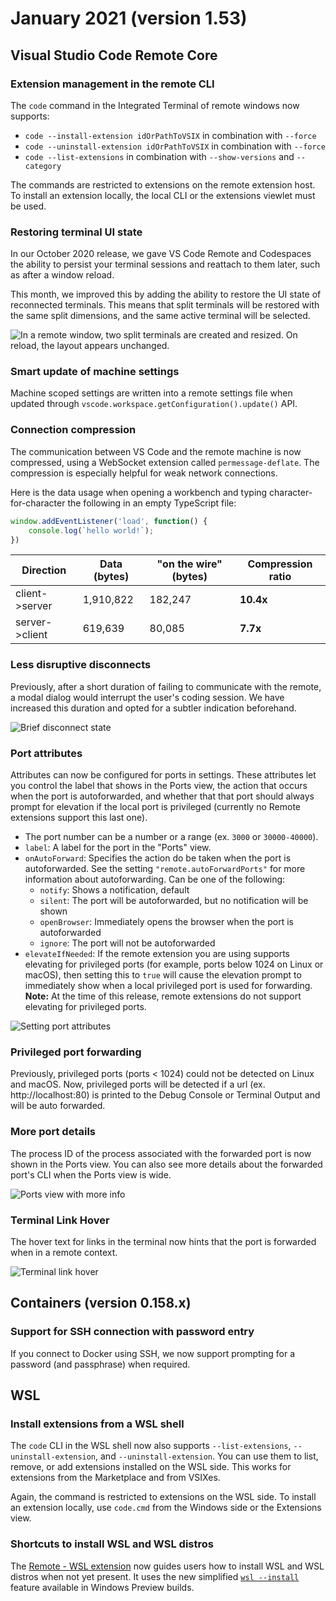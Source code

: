 # January 2021 (version 1.53)

## Visual Studio Code Remote Core

### Extension management in the remote CLI

The `code` command in the Integrated Terminal of remote windows now supports:

- `code --install-extension idOrPathToVSIX` in combination with `--force`
- `code --uninstall-extension idOrPathToVSIX` in combination with `--force`
- `code --list-extensions` in combination with `--show-versions` and `--category`

The commands are restricted to extensions on the remote extension host. To install an extension locally, the local CLI or the extensions viewlet must be used.

### Restoring terminal UI state

In our October 2020 release, we gave VS Code Remote and Codespaces the ability to persist your terminal sessions and reattach to them later, such as after a window reload.

This month, we improved this by adding the ability to restore the UI state of reconnected terminals. This means that split terminals will be restored with the same split dimensions, and the same active terminal will be selected.

![In a remote window, two split terminals are created and resized. On reload, the layout appears unchanged.](images/1_53/terminal-splits-persist.gif)

### Smart update of machine settings

Machine scoped settings are written into a remote settings file when updated through `vscode.workspace.getConfiguration().update()` API.

### Connection compression

The communication between VS Code and the remote machine is now compressed, using a WebSocket extension called `permessage-deflate`. The compression is especially helpful for weak network connections.

Here is the data usage when opening a workbench and typing character-for-character the following in an empty TypeScript file:

```ts
window.addEventListener('load', function() {
    console.log(`hello world!`);
})
```

| Direction | Data (bytes) | "on the wire" (bytes) | Compression ratio |
|---|---|---|---|
| client->server | 1,910,822 | 182,247 | **10.4x** |
| server->client | 619,639 | 80,085 | **7.7x** |

### Less disruptive disconnects

Previously, after a short duration of failing to communicate with the remote, a modal dialog would interrupt the user's coding session. We have increased this duration and opted for a subtler indication beforehand.

![Brief disconnect state](images/1_53/reconnecting.png)

### Port attributes

Attributes can now be configured for ports in settings. These attributes let you control the label that shows in the Ports view, the action that occurs when the port is autoforwarded, and whether that that port should always prompt for elevation if the local port is privileged (currently no Remote extensions support this last one).

* The port number can be a number or a range (ex. `3000` or `30000-40000`).
* `label`: A label for the port in the "Ports" view.
* `onAutoForward`: Specifies the action do be taken when the port is autoforwarded. See the setting `"remote.autoForwardPorts"` for more information about autoforwarding. Can be one of the following:
  * `notify`: Shows a notification, default
  * `silent`: The port will be autoforwarded, but no notification will be shown
  * `openBrowser`: Immediately opens the browser when the port is autoforwarded
  * `ignore`: The port will not be autoforwarded
* `elevateIfNeeded`: If the remote extension you are using supports elevating for privileged ports (for example, ports below 1024 on Linux or macOS), then setting this to `true` will cause the elevation prompt to immediately show when a local privileged port is used for forwarding. **Note:** At the time of this release, remote extensions do not support elevating for privileged ports.

![Setting port attributes](images/1_53/ports-attributes.gif)

### Privileged port forwarding

Previously, privileged ports (ports < 1024) could not be detected on Linux and macOS. Now, privileged ports will be detected if a url (ex. http://localhost:80) is printed to the Debug Console or Terminal Output and will be auto forwarded.

### More port details

The process ID of the process associated with the forwarded port is now shown in the Ports view. You can also see more details about the forwarded port's CLI when the Ports view is wide.

![Ports view with more info](images/1_53/ports-view-more-info.png)

### Terminal Link Hover

The hover text for links in the terminal now hints that the port is forwarded when in a remote context.

![Terminal link hover](images/1_53/terminal-link-hover.gif)

## Containers (version 0.158.x)

### Support for SSH connection with password entry

If you connect to Docker using SSH, we now support prompting for a password (and passphrase) when required.

## WSL

### Install extensions from a WSL shell

The `code` CLI in the WSL shell now also supports
`--list-extensions`, `--uninstall-extension`, and `--uninstall-extension`. You can use them to list, remove, or add extensions installed on the WSL side. This works for extensions from the Marketplace and from VSIXes.

Again, the command is restricted to extensions on the WSL side. To install an extension locally, use `code.cmd` from the Windows side or the Extensions view.

### Shortcuts to install WSL and WSL distros

The [Remote - WSL extension](https://marketplace.visualstudio.com/items?itemName=ms-vscode-remote.remote-wsl) now guides users how to install WSL and WSL distros when not yet present. It uses the new simplified [`wsl --install`](https://learn.microsoft.com/windows/wsl/install#install-wsl-command) feature available in Windows Preview builds.
